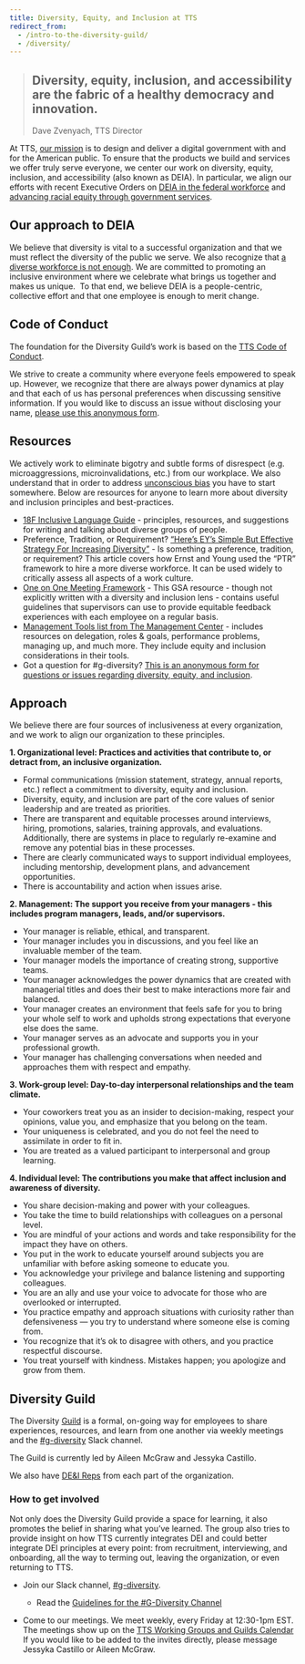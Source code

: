 ```yaml
---
title: Diversity, Equity, and Inclusion at TTS
redirect_from:
  - /intro-to-the-diversity-guild/
  - /diversity/
---
```

> ## Diversity, equity, inclusion, and accessibility are the fabric of a healthy democracy and innovation.
>
> Dave Zvenyach, TTS Director

At TTS, [our mission]({{site.baseurl}}/tts-history/) is to design and deliver a digital government with and for the American public. To ensure that the products we build and services we offer truly serve everyone, we center our work on diversity, equity, inclusion, and accessibility (also known as DEIA). In particular, we align our efforts with recent Executive Orders on [DEIA in the federal workforce](https://www.whitehouse.gov/briefing-room/presidential-actions/2021/06/25/executive-order-on-diversity-equity-inclusion-and-accessibility-in-the-federal-workforce/) and [advancing racial equity through government services](https://www.whitehouse.gov/briefing-room/presidential-actions/2021/01/20/executive-order-advancing-racial-equity-and-support-for-underserved-communities-through-the-federal-government/).

## Our approach to DEIA

We believe that diversity is vital to a successful organization and that we must reflect the diversity of the public we serve. We also recognize that [a diverse workforce is not enough](https://www.opm.gov/policy-data-oversight/diversity-and-inclusion/). We are committed to promoting an inclusive environment where we celebrate what brings us together and makes us unique.  To that end, we believe DEIA is a people-centric, collective effort and that one employee is enough to merit change.

## Code of Conduct

The foundation for the Diversity Guild’s work is based on the [TTS Code of Conduct]({{site.baseurl}}/code-of-conduct/).

We strive to create a community where everyone feels empowered to speak up. However, we recognize that there are always power dynamics at play and that each of us has personal preferences when discussing sensitive information. If you would like to discuss an issue without disclosing your name, [please use this anonymous form](https://docs.google.com/forms/d/e/1FAIpQLSe9OrJBE19gzeAA42lOF3GmEkXrcXuf0g6KqXeP-wCZRO0_Vw/viewform).

## Resources

We actively work to eliminate bigotry and subtle forms of disrespect (e.g. microaggressions, microinvalidations, etc.) from our workplace. We also understand that in order to address [unconscious bias](https://diversity.ucsf.edu/resources/unconscious-bias) you have to start somewhere. Below are resources for anyone to learn more about diversity and inclusion principles and best-practices.

* [18F Inclusive Language Guide](https://content-guide.18f.gov/inclusive-language/) - principles, resources, and suggestions for writing and talking about diverse groups of people.
* Preference, Tradition, or Requirement? [“Here’s EY’s Simple But Effective Strategy For Increasing Diversity”](https://fortune.com/2017/02/10/ey-simple-effective-diversity-inclusiveness-strategy/) - Is something a preference, tradition, or requirement? This article covers how Ernst and Young used the “PTR” framework to hire a more diverse workforce. It can be used widely to critically assess all aspects of a work culture.
* [One on One Meeting Framework](https://docs.google.com/document/d/1GAhgY2y1usPhU7UN-w08ZDNXFTC6aWBKFBYRRxgjvWk/edit) - This GSA resource - though not explicitly written with a diversity and inclusion lens - contains useful guidelines that supervisors can use to provide equitable feedback experiences with each employee on a regular basis.
* [Management Tools list from The Management Center](http://www.managementcenter.org/tools/) - includes resources on delegation, roles & goals, performance problems, managing up, and much more. They include equity and inclusion considerations in their tools.
* Got a question for #g-diversity? [This is an anonymous form for questions or issues regarding diversity, equity, and inclusion](https://docs.google.com/forms/d/1xIaxaHD957MtfDwHy7Ec_Xf4C4VXbOy_bpwWL7f6e94/edit?ts=5d52ff9b).

## Approach

We believe there are four sources of inclusiveness at every organization, and we work to align our organization to these principles.

**1. Organizational level: Practices and activities that contribute to, or detract from, an inclusive organization.**

* Formal communications (mission statement, strategy, annual reports, etc.) reflect a commitment to diversity, equity and inclusion.
* Diversity, equity, and inclusion are part of the core values of senior leadership and are treated as priorities.
* There are transparent and equitable processes around interviews, hiring, promotions, salaries, training approvals, and evaluations. Additionally, there are systems in place to regularly re-examine and remove any potential bias in these processes.
* There are clearly communicated ways to support individual employees, including mentorship, development plans, and advancement opportunities.
* There is accountability and action when issues arise.

**2. Management: The support you receive from your managers - this includes program managers, leads, and/or supervisors.**

* Your manager is reliable, ethical, and transparent.
* Your manager includes you in discussions, and you feel like an invaluable member of the team.
* Your manager models the importance of creating strong, supportive teams.
* Your manager acknowledges the power dynamics that are created with managerial titles and does their best to make interactions more fair and balanced.
* Your manager creates an environment that feels safe for you to bring your whole self to work and upholds strong expectations that everyone else does the same.
* Your manager serves as an advocate and supports you in your professional growth.
* Your manager has challenging conversations when needed and approaches them with respect and empathy.

**3. Work-group level: Day-to-day interpersonal relationships and the team climate.**

* Your coworkers treat you as an insider to decision-making, respect your opinions, value you, and emphasize that you belong on the team.
* Your uniqueness is celebrated, and you do not feel the need to assimilate in order to fit in.
* You are treated as a valued participant to interpersonal and group learning.

**4. Individual level: The contributions you make that affect inclusion and awareness of diversity.**

* You share decision-making and power with your colleagues.
* You take the time to build relationships with colleagues on a personal level.
* You are mindful of your actions and words and take responsibility for the impact they have on others.
* You put in the work to educate yourself around subjects you are unfamiliar with before asking someone to educate you.
* You acknowledge your privilege and balance listening and supporting colleagues.
* You are an ally and use your voice to advocate for those who are overlooked or interrupted.
* You practice empathy and approach situations with curiosity rather than defensiveness — you try to understand where someone else is coming from.
* You recognize that it’s ok to disagree with others, and you practice respectful discourse.
* You treat yourself with kindness. Mistakes happen; you apologize and grow from them.

## Diversity Guild

The Diversity [Guild]({{site.baseurl}}/working-groups-and-guilds-101/) is a formal, on-going way for employees to share experiences, resources, and learn from one another via weekly meetings and the [\#g-diversity](https://gsa-tts.slack.com/messages/g-diversity/) Slack channel.

The Guild is currently led by Aileen McGraw and Jessyka Castillo.

We also have [DE&I Reps](https://docs.google.com/document/d/1g7bpwFBfpHMy0guu5nUaF0HhBLvu42pF0nCiBdb92M4/edit) from each part of the organization.

### How to get involved

Not only does the Diversity Guild provide a space for learning, it also promotes the belief in sharing what you’ve learned. The group also tries to provide insight on how TTS currently integrates DEI and could better integrate DEI principles at every point: from recruitment, interviewing, and onboarding, all the way to terming out, leaving the organization, or even returning to TTS.

* Join our Slack channel, [\#g-diversity](https://gsa-tts.slack.com/messages/g-diversity/).

  * Read the [Guidelines for the #G-Diversity Channel](https://docs.google.com/document/d/1IP0GERswH8t5nQxH0VyYPidj5TrkNtfJEmaPz3_y-go/edit)
* Come to our meetings. We meet weekly, every Friday at 12:30-1pm EST. The meetings show up on the [TTS Working Groups and Guilds Calendar](https://www.google.com/calendar/embed?src=gsa.gov_o1aqcv28k1f0nmca5bkch8los4%40group.calendar.google.com) If you would like to be added to the invites directly, please message Jessyka Castillo or Aileen McGraw.